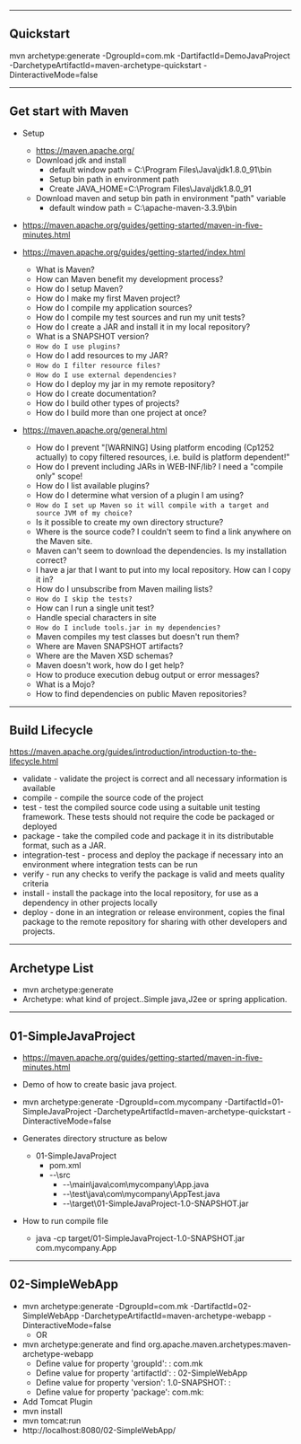 -----------
Quickstart
-----------
mvn archetype:generate -DgroupId=com.mk -DartifactId=DemoJavaProject  -DarchetypeArtifactId=maven-archetype-quickstart -DinteractiveMode=false

--------------------
Get start with Maven
--------------------
* Setup 
	* https://maven.apache.org/
	* Download jdk and install 
		- default window path  = C:\Program Files\Java\jdk1.8.0_91\bin
		- Setup bin path in environment path 
		- Create JAVA_HOME=C:\Program Files\Java\jdk1.8.0_91
	* Download maven and setup bin path in environment "path" variable  
		- default window path = C:\apache-maven-3.3.9\bin
	
* https://maven.apache.org/guides/getting-started/maven-in-five-minutes.html 
* https://maven.apache.org/guides/getting-started/index.html
	- What is Maven?
	- How can Maven benefit my development process?
	- How do I setup Maven?
	- How do I make my first Maven project?
	- How do I compile my application sources?
	- How do I compile my test sources and run my unit tests?
	- How do I create a JAR and install it in my local repository?
	- What is a SNAPSHOT version?
	- `How do I use plugins?` 
	- How do I add resources to my JAR?
	- `How do I filter resource files?`
	- `How do I use external dependencies?`
	- How do I deploy my jar in my remote repository?
	- How do I create documentation?
	- How do I build other types of projects?
	- How do I build more than one project at once?
* https://maven.apache.org/general.html
	- How do I prevent "[WARNING] Using platform encoding (Cp1252 actually) to copy filtered resources, i.e. build is platform dependent!"
	- How do I prevent including JARs in WEB-INF/lib? I need a "compile only" scope!
	- How do I list available plugins?
	- How do I determine what version of a plugin I am using?
	- `How do I set up Maven so it will compile with a target and source JVM of my choice?`
	- Is it possible to create my own directory structure?
	- Where is the source code? I couldn't seem to find a link anywhere on the Maven site.
	- Maven can't seem to download the dependencies. Is my installation correct?
	- I have a jar that I want to put into my local repository. How can I copy it in?
	- How do I unsubscribe from Maven mailing lists?
	- `How do I skip the tests?`
	- How can I run a single unit test?
	- Handle special characters in site
	- `How do I include tools.jar in my dependencies?`
	- Maven compiles my test classes but doesn't run them?
	- Where are Maven SNAPSHOT artifacts?
	- Where are the Maven XSD schemas?
	- Maven doesn't work, how do I get help?
	- How to produce execution debug output or error messages?
	- What is a Mojo?
	- How to find dependencies on public Maven repositories?

---------------
Build Lifecycle
---------------
https://maven.apache.org/guides/introduction/introduction-to-the-lifecycle.html
* validate - validate the project is correct and all necessary information is available
* compile - compile the source code of the project
* test - test the compiled source code using a suitable unit testing framework. These tests should not require the code be packaged or deployed
* package - take the compiled code and package it in its distributable format, such as a JAR.
* integration-test - process and deploy the package if necessary into an environment where integration tests can be run
* verify - run any checks to verify the package is valid and meets quality criteria
* install - install the package into the local repository, for use as a dependency in other projects locally
* deploy - done in an integration or release environment, copies the final package to the remote repository for sharing with other developers and projects.

--------------
Archetype List
--------------
* mvn archetype:generate	
* Archetype: what kind of project..Simple java,J2ee or spring application.

--------------------
01-SimpleJavaProject
--------------------
* https://maven.apache.org/guides/getting-started/maven-in-five-minutes.html
* Demo of how to create basic java project.
* mvn archetype:generate -DgroupId=com.mycompany -DartifactId=01-SimpleJavaProject  -DarchetypeArtifactId=maven-archetype-quickstart -DinteractiveMode=false
* Generates directory structure as below 
	- 01-SimpleJavaProject
		- pom.xml
		- --\src
			- --\main\java\com\mycompany\App.java
			- --\test\java\com\mycompany\AppTest.java
			- --\target\01-SimpleJavaProject-1.0-SNAPSHOT.jar
	
* How to run compile file
	- java -cp target/01-SimpleJavaProject-1.0-SNAPSHOT.jar  com.mycompany.App	

---------------
02-SimpleWebApp
---------------
 *  mvn archetype:generate -DgroupId=com.mk -DartifactId=02-SimpleWebApp -DarchetypeArtifactId=maven-archetype-webapp -DinteractiveMode=false
	- OR  
 * mvn archetype:generate and find  org.apache.maven.archetypes:maven-archetype-webapp
 	- Define value for property 'groupId': : com.mk
	- Define value for property 'artifactId': : 02-SimpleWebApp
	- Define value for property 'version':  1.0-SNAPSHOT: :
	- Define value for property 'package':  com.mk:
 * Add Tomcat Plugin 
 * mvn install 
 * mvn tomcat:run
 * http://localhost:8080/02-SimpleWebApp/
 
